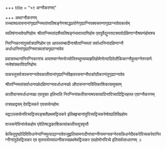 +++
title = "५९ अग्नौकरणम्"

+++
अथाग्नौकरणम् तच्चाश्वलायनानांगृह्याग्निमतांव्यतिषङ्गेणश्राद्धप्रयोगेगृह्याग्निपक्वचरुणागृह्याग्नावेवकार्यम्

व्यतिषंगाभावेपाणिहोमः श्रौताग्निमतांदर्शेव्यतिषङ्गंभावात्पाणिहोम एवपूर्वेद्युनरष्टक्ययोर्दक्षिणाग्नौश्रपणंहोमश्च

निरग्निकानांतुसर्वत्रपाणिहोम एव आपस्तम्बादीनाश्रौताग्निमतां सर्वाधानिनांदक्षिणाग्नौ अर्धाधानिनांगृह्याग्निमात्रवतांचगृह्याग्नावेव

प्रवासस्थानांनिरग्निकानांच अयाश्चाग्नेमनोज्योतिरुब्दुघ्यव्याह्रतिहोमेनोत्पादितेलौकिकाग्नौहुत्वाग्नेरुत्सर्गः नत्वेषांक्कापिपाणिहोमः

पाकस्तुसर्वत्रपचनाग्नावेवकातीयानांगृह्याग्निविह्रतपचनाग्नौपाकोग्रौकरणंतुगृह्याग्नावेव

श्रौताग्निमतांसर्वाधानपक्षेदक्षिणाग्नावर्धाधानपक्षे औपासनाग्नावितिकाशिकायामुक्तम्

कातीयानामर्धाधानपक्ष एवयुक्त इतिभाति निरग्निनांकतीयानामपसव्यादिनापित्र्यादिद्विजहस्त एवाग्नौकरणम्

तत्रपक्षद्वयम् देवद्विजकरे एवसव्येनहोमः

यद्वाऽपसव्येनपित्र्यद्विजपङ्क्तौप्रथमद्विजकरे इतिबहृचानांतुपित्र्यद्विजकरेष्वेवप्रतिविप्रहोमः

वाजसनेयिनांत्वेकहोम एवेतिश्राद्धकाशिकायांकातीयसूत्रवृत्तौ

केचित्तुपृष्ठोदिविविधानेनाग्निमुत्पाद्याग्नावेवजुह्वतिसामगादीनांसाग्नीनामग्नावग्नेरसन्निधानेदैवकरेपित्र्यकरेवानिरग्नीनांतुदेवद्विजकर एव
मृतभार्यस्यापत्नीकस्यप्रथमेवद्विजकर एवहोमोनपित्र्ये इतिसर्वसाधारणम् ॥

